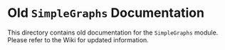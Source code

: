 # Old `SimpleGraphs` Documentation

This directory contains old documentation for the `SimpleGraphs` module.
Please refer to the Wiki for updated information.
